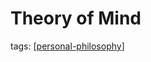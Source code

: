 # Theory of Mind

tags: [[personal-philosophy]]

[//begin]: # "Autogenerated link references for markdown compatibility"
[personal-philosophy]: personal-philosophy "Personal Philosophy"
[//end]: # "Autogenerated link references"
